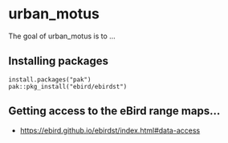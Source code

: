 
# urban_motus

<!-- badges: start -->
<!-- badges: end -->

The goal of urban_motus is to ...



## Installing packages

```
install.packages("pak")
pak::pkg_install("ebird/ebirdst")
```

## Getting access to the eBird range maps...

- https://ebird.github.io/ebirdst/index.html#data-access